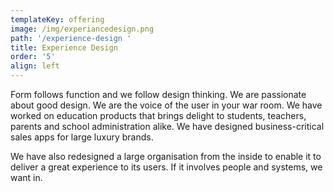 ```yaml
---
templateKey: offering
image: /img/experiancedesign.png
path: '/experience-design '
title: Experience Design
order: '5'
align: left
---
```

Form follows function and we follow design thinking. We are passionate about good design. We are the voice of the user in your war room. We have worked on education products that brings delight to students, teachers, parents and school administration alike. We have designed business-critical sales apps for large luxury brands. 



We have also redesigned a large  organisation from the inside to enable it to deliver a great experience to its users. If it involves people and systems, we want in.
